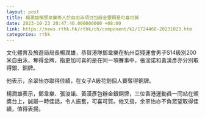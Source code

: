 ```yaml
---
layout: post
title: 楊潤雄稱鄧韋樂等人於自由泳項目包辦金銀銅是可喜可賀
date: 2023-10-23 20:47:40.000000000 +08:00
link: https://news.rthk.hk/rthk/ch/component/k2/1724460-20231023.htm
categories: rthk
---
```


文化體育及旅遊局局長楊潤雄，恭賀港隊鄧韋樂在杭州亞殘運會男子S14級別200米自由泳，奪得金牌，指更加可喜的是在同一項賽事中，張浚諾和黃漢彥亦分別取得銀、銅牌。

他表示，余翠怡亦取得佳績，在女子A級花劍個人賽奪得銅牌。
 
楊潤雄表示，鄧韋樂、張浚諾、黃漢彥包辦金銀銅牌，三位香港運動員一同站在頒奬台上，誠屬一時佳話，令人振奮，可喜可賀。他又指，余翠怡亦不負眾望取得佳績，值得表揚。
